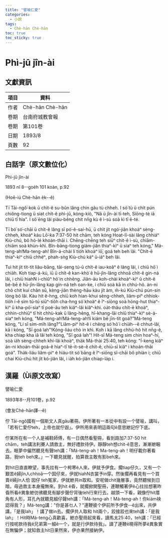 ```yaml
---
title: "譬喻仁愛"
categories:
  - 小說
tags:
  - Chè-hān Chè-hān
toc: true
toc_sticky: true
---
```


# Phì-jū jîn-ài

## 文獻資訊

| 項目 | 資料 |
|---|---|
| 作者 | Chè-hān Chè-hān |
| 卷期 | 台南府城教會報 |
| 卷期 | 第101卷 |
| 日期 | 1893/8 |
| 頁數 | 92 |

## 白話字（原文數位化）

Phì-jū jîn-ài

1893 nî 8--goe̍h 101 koàn, p.92

(Hoē-iú Chè-hān e̍k--ê)

Tī Tāi-ngô͘-kok ū chi̍t-ê su-bûn lâng chin gâu tù chheh. I só͘ tù ū chi̍t pún chiông-tiong ū siat chi̍t-ê phì-jū, kóng-kiò, "Nā ū jîn-ài tī-teh, Siōng-tè iā chiū tī hia". I só͘ ēng lâi piàu-bêng chit nn̄g kù ê ì-sù soà kì tī ē-té.

Tī bó͘ só͘-chāi ū chi̍t-ê lâng sī pó͘-ê-sai-hū, ū chi̍t ji̍t ngó͘-jiân khoàⁿ sèng-chheh, khoàⁿ kàu Lō͘-ka 7:37-50 hit chām, teh kóng Hoat-lī-sài lâng chhiáⁿ Kiù-chú, bô hó-lé khoán-thāi i. Chēng-chēng teh siūⁿ chit-ê ì-sù, chiām-chiām soà khùn-khì. Bîn-bāng-tiong giám-jiân thiaⁿ-kìⁿ ū siaⁿ teh kóng," Má-teng-ah!Ma-teng-ah! Bîn-á-chài lí tio̍h khoàⁿ lō͘, goá teh beh lâi. "Chi̍t-ē thiaⁿ-kìⁿ chiū chhéⁿ, phah-sǹg Kiù-chú káⁿ ū-iáⁿ beh lâi.

Tuì hit ji̍t ti̍t-ti̍t liâu-bāng, tāi-seng tú-ū chi̍t-ê iau-koâⁿ ê lâng lâi, i chiū hō͘ i chia̍h. Koh tiap-á-kú, iū ū chi̍t-ê kan-khó͘ ê hū-jîn-lâng chhoā chi̍t-ê gín-ná lâi, i chiū hiahN i-chiûⁿ hō͘ in chhēng. Jiân-āu koh-chài khoàⁿ-kìⁿ ū chi̍t-ê bé-bē ê hū-jîn-lâng kap gín-ná teh oan-ke, i chiū soà kā in chhú-hô. án-ni chò chit kuí chân sū, kèng-jiân thèng-hāu kàu ji̍t àm, m̄-kú Kiù-chú pún-sin lóng bô lâi. Kàu hit ê-hng, chiū koh hian-khui sèng-chheh, liâm-piⁿ chhiok-tio̍h i-ê sim tú-tú siūⁿ-tio̍h cha-hng só͘ khoàⁿ ê īⁿ-siōng soà hóng-hut thiaⁿ-kìⁿ ū kha-pō͘-siaⁿ tī poè-āu teh kiâⁿ-lâi kiâⁿ-khì. oa̍t-thâu chi̍t-ē khoàⁿ, chhin-chhiūⁿ tī hit chhù-kak ū lâng-hêng, hī-khang-lāi chiū thiaⁿ-kìⁿ sè-á-siaⁿ teh kóng, "Má-teng-ah!Má-teng-ah!lí kiám bē jīn-tit goá?"Má-teng kóng, "Lí sī sím-mi̍h lâng?"Liâm-piⁿ hit-ê i chêng só͘ hō͘ i chia̍h--ê chhut-lâi, kā i kóng, "Sī goá lah"!Kóng-liáu chò in khì. Koh i kā lâng chhú-hô hit nn̄g-ê, kha chiap kha iā lâi teh kóng, "Sī goá lah"! Hit-sî Má-teng sim chin hoaⁿ-hí, soà ia̍h sèng-chheh khí-lâi khoàⁿ, tha̍k Má-thài 25:40, teh kóng: "Í-keng kiâⁿ án-ni khoán-thāi goá-ê hiaⁿ-tī tē-it-sè-ê chi̍t-ê, chiū-sī kiâⁿ i khoán-thāi goá". Tha̍k-liáu liâm-piⁿ ê hiáu-tit só͘ bāng ê īⁿ-siōng sî-chāi bô phiàn i; chiū chai Kiù-chú hit ji̍t kó-jiân lâi, i ia̍h kó-jiân chiap-la̍p i.

## 漢羅（Ùi原文改寫）

譬喻仁愛

1893年8--月101卷，p.92

(會友Chè-hān譯--ê)

佇 Tāi-ngô͘國有一個斯文人真gâu著冊。伊所著有一本從中有設一个譬喻，講叫，「若有仁愛佇teh，上帝也就佇遐」。伊所用來表明這兩句ê意思紲記佇下底。

佇某所在有一个人是補鞋師傅，有一日偶然看聖冊，看到路加7:37-50 hit chām，teh講法利賽人請救主，無好禮款待伊。靜靜teh想chit-ê意思，漸漸紲睏去。眠夢中儼然聽見有聲teh講：「Má-teng-ah！Ma-teng-ah！明仔載你著看路，我teh beh來。」一下聽見就醒，拍算救主敢有影beh來。

對hit日直直瞭望，事先拄有一个枵寒ê人來，伊就予伊食。擱tiap仔久，又有一个艱苦ê婦jîn人chhoā一个囡仔來，伊就hiahN衣裳予in穿。然後擱再看見有一个買賣ê婦jîn人佮 囡仔 teh冤家，伊就紲共in取和。安呢做chit幾層事，竟然聽候到日暗，毋過救主本身攏無來。到hit ê昏，就擱掀開聖冊，連鞭觸著伊ê心拄拄想著昨昏所看ê異象紲彷彿聽見有腳步聲佇背後teh行來行去。越頭一下看，親像佇hit厝角有人形，耳孔內就聽見細仔聲teh講：「Má-teng-ah！Má-teng-ah！你kiám袂認得我？」Má-teng講："你是甚乜人？"連鞭彼个伊前所予伊食--ê出來，共伊講，「是我lah」！講了做in去。擱伊共人取和 hit兩个，跤接跤也來teh講：「是我lah」！Hit時Má-teng心真歡喜，紲亦聖冊起來看，讀馬太25:40，teh講：「已經行按呢款待我ê兄弟第一細ê一个，就是行伊款待我」。讀了連鞭ē曉得所夢ê異象實在無騙伊；就知救主hit日果然來，伊亦果然接納伊。
